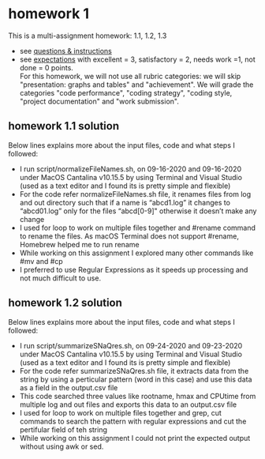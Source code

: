 # homework 1

This is a multi-assignment homework: 1.1, 1.2, 1.3
- see [questions & instructions](instructions.md)
- see [expectations](https://github.com/UWMadison-computingtools-master/general-info/blob/master/rubric.md)
  with excellent = 3, satisfactory = 2, needs work =1, not done = 0 points.  
  For this homework, we will not use all rubric categories: we will skip
  "presentation: graphs and tables" and "achievement". We will grade the
  categories "code performance", "coding strategy", "coding style,
  "project documentation" and "work submission".

## homework 1.1 solution
Below lines explains more about the input files, code and what steps I followed:

- I run script/normalizeFileNames.sh, on 09-16-2020 and 09-16-2020 under MacOS Cantalina v10.15.5 by using Terminal and Visual Studio (used as a text editor and I found its is pretty simple and flexible)
- For the code refer normalizeFileNames.sh file, it renames files from log and out directory such that if a name is “abcd1.log” it changes to “abcd01.log” only for the files “abcd[0-9]" otherwise it doesn’t make any change
- I used for loop to work on multiple files together and #rename command to rename the files. As macOS Terminal does not support #rename, Homebrew helped me to run rename
- While working on this assignment I explored many other commands like #mv and #cp
- I preferred to use Regular Expressions as it speeds up processing and not much difficult to use. 

## homework 1.2 solution
Below lines explains more about the input files, code and what steps I followed:

- I run script/summarizeSNaQres.sh, on 09-24-2020 and 09-23-2020 under MacOS Cantalina v10.15.5 by using Terminal and Visual Studio (used as a text editor and I found its is pretty simple and flexible)
- For the code refer summarizeSNaQres.sh file, it extracts data from the string by using a perticular pattern (word in this case) and use this data as a field in the output.csv file
- This code searched three values like rootname, hmax and CPUtime from multiple log and out files and exports this data to an output.csv file
- I used for loop to work on multiple files together and grep, cut commands to search the pattern with regular expressions and cut the pertifular field of teh string 
- While working on this assignment I could not print the expected output without using awk or sed. 

